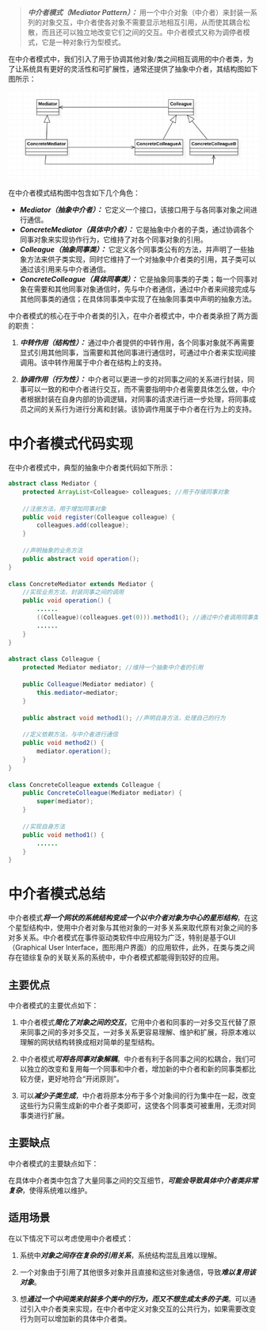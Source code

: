 > ***中介者模式（Mediator Pattern）：*** 用一个中介对象（中介者）来封装一系列的对象交互，中介者使各对象不需要显示地相互引用，从而使其耦合松散，而且还可以独立地改变它们之间的交互。中介者模式又称为调停者模式，它是一种对象行为型模式。



在中介者模式中，我们引入了用于协调其他对象/类之间相互调用的中介者类，为了让系统具有更好的灵活性和可扩展性，通常还提供了抽象中介者，其结构图如下图所示：

![image-20210202143540257](images/image-20210202143540257.png)



在中介者模式结构图中包含如下几个角色：

- ***Mediator（抽象中介者）：*** 它定义一个接口，该接口用于与各同事对象之间进行通信。
- ***ConcreteMediator（具体中介者）：*** 它是抽象中介者的子类，通过协调各个同事对象来实现协作行为，它维持了对各个同事对象的引用。
- ***Colleague（抽象同事类）：*** 它定义各个同事类公有的方法，并声明了一些抽象方法来供子类实现，同时它维持了一个对抽象中介者类的引用，其子类可以通过该引用来与中介者通信。
- ***ConcreteColleague（具体同事类）：*** 它是抽象同事类的子类；每一个同事对象在需要和其他同事对象通信时，先与中介者通信，通过中介者来间接完成与其他同事类的通信；在具体同事类中实现了在抽象同事类中声明的抽象方法。

 

中介者模式的核心在于中介者类的引入，在中介者模式中，中介者类承担了两方面的职责：

1. ***中转作用（结构性）：*** 通过中介者提供的中转作用，各个同事对象就不再需要显式引用其他同事，当需要和其他同事进行通信时，可通过中介者来实现间接调用。该中转作用属于中介者在结构上的支持。

2. ***协调作用（行为性）：*** 中介者可以更进一步的对同事之间的关系进行封装，同事可以一致的和中介者进行交互，而不需要指明中介者需要具体怎么做，中介者根据封装在自身内部的协调逻辑，对同事的请求进行进一步处理，将同事成员之间的关系行为进行分离和封装。该协调作用属于中介者在行为上的支持。

# 中介者模式代码实现

在中介者模式中，典型的抽象中介者类代码如下所示：

```java
abstract class Mediator {
	protected ArrayList<Colleague> colleagues; //用于存储同事对象
 
    //注册方法，用于增加同事对象
	public void register(Colleague colleague) {
		colleagues.add(colleague);
	}
 
	//声明抽象的业务方法
	public abstract void operation();
}

class ConcreteMediator extends Mediator {
    //实现业务方法，封装同事之间的调用
	public void operation() {
		......
		((Colleague)(colleagues.get(0))).method1(); //通过中介者调用同事类的方法
		......
	}
}

abstract class Colleague {
	protected Mediator mediator; //维持一个抽象中介者的引用
	
	public Colleague(Mediator mediator) {
		this.mediator=mediator;
	}
	
	public abstract void method1(); //声明自身方法，处理自己的行为
	
	//定义依赖方法，与中介者进行通信
	public void method2() {
		mediator.operation();
	}
}

class ConcreteColleague extends Colleague {
	public ConcreteColleague(Mediator mediator) {
		super(mediator);
	}
	
    //实现自身方法
	public void method1() {
		......
	}
}
```



# 中介者模式总结

中介者模式***将一个网状的系统结构变成一个以中介者对象为中心的星形结构***，在这个星型结构中，使用中介者对象与其他对象的一对多关系来取代原有对象之间的多对多关系。中介者模式在事件驱动类软件中应用较为广泛，特别是基于GUI（Graphical User Interface，图形用户界面）的应用软件，此外，在类与类之间存在错综复杂的关联关系的系统中，中介者模式都能得到较好的应用。



## 主要优点

中介者模式的主要优点如下：

1. 中介者模式***简化了对象之间的交互***，它用中介者和同事的一对多交互代替了原来同事之间的多对多交互，一对多关系更容易理解、维护和扩展，将原本难以理解的网状结构转换成相对简单的星型结构。

2. 中介者模式***可将各同事对象解耦***。中介者有利于各同事之间的松耦合，我们可以独立的改变和复用每一个同事和中介者，增加新的中介者和新的同事类都比较方便，更好地符合“开闭原则”。

3. 可以***减少子类生成***，中介者将原本分布于多个对象间的行为集中在一起，改变这些行为只需生成新的中介者子类即可，这使各个同事类可被重用，无须对同事类进行扩展。

 

## 主要缺点

中介者模式的主要缺点如下：

在具体中介者类中包含了大量同事之间的交互细节，***可能会导致具体中介者类非常复杂***，使得系统难以维护。

 

## 适用场景

在以下情况下可以考虑使用中介者模式：

1. 系统中***对象之间存在复杂的引用关系***，系统结构混乱且难以理解。

2. 一个对象由于引用了其他很多对象并且直接和这些对象通信，导致***难以复用该对象***。

3. 想***通过一个中间类来封装多个类中的行为，而又不想生成太多的子类***。可以通过引入中介者类来实现，在中介者中定义对象交互的公共行为，如果需要改变行为则可以增加新的具体中介者类。